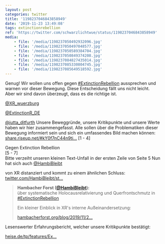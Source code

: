 ```yaml
---
layout: post
categories: twitter
title: '1198237046843858949'
date: '2019-11-23 13:49:08'
tags: extinctionrebellion
ref: 'https://twitter.com/schwarzlichtwue/status/1198237046843858949'
media:
    - file: '/media/1198237050492932096.jpg'
    - file: '/media/1198237050497048577.jpg'
    - file: '/media/1198237050589384704.jpg'
    - file: '/media/1198237050849374208.jpg'
    - file: '/media/1198237084827435014.jpg'
    - file: '/media/1198237085330804745.jpg'
    - file: '/media/1198237085649518592.jpg'
---
```

Genug! Wir wollen uns offen gegen [#ExtinctionRebellion](/t/extinctionrebellion) aussprechen und warnen vor dieser Bewegung. Diese Entscheidung fällt uns nicht leicht. Aber wir sind davon überzeugt, dass es die richtige ist.



[@XR_wuerzburg](https://twitter.com/XR_wuerzburg)

[@ExtinctionR_DE](https://twitter.com/ExtinctionR_DE)

[@jutta_ditfurth](https://twitter.com/jutta_ditfurth) 
Unsere Beweggründe, unsere Kritikpunkte und unsere Werte haben wir hier zusammengefasst. Alle sollen über die Problematiken dieser Bewegung informiert sein und sich ein umfassendes Bild machen können: [share.riseup.net/#kY0f7nC44n9ti…](https://share.riseup.net/#kY0f7nC44n9tip_SEJ5mVg) 
[1 - 4]



Gegen Extinction Rebellion  
[5 - 7]  
Bitte verzeiht unseren kleinen Text-Unfall in der ersten Zeile von Seite 5 
Nun hat sich auch [@HambiBleibt](https://twitter.com/HambiBleibt)

von XR distanziert und kommt zu einem ähnlichen Schluss: [twitter.com/HambiBleibt/st…](https://twitter.com/HambiBleibt/status/1198579091831709701?s=19) 
> <b>Hambacher Forst ([@HambiBleibt](https://twitter.com/HambiBleibt)):</b>  
>über systematische Holocausrelativierung und Querfrontschmutz  in [#ExtinctionRebellion](/t/extinctionrebellion)    
>  
>  
>  
>Ein kleiner Einblick in XR's interne Außeinandersetzung:  
>  
>[hambacherforst.org/blog/2019/11/2…](https://hambacherforst.org/blog/2019/11/24/xr-systematische-holocausrelativierung-und-der-querfrontschmutz/)   


Lesenswerter Erfahrungsbericht, welcher unsere Kritikpunkte bestätigt:

[heise.de/tp/features/Ex…](https://www.heise.de/tp/features/Extinction-Rebellion-Inneneinsichten-einer-oekopopulistischen-Sekte-4701351.html) 